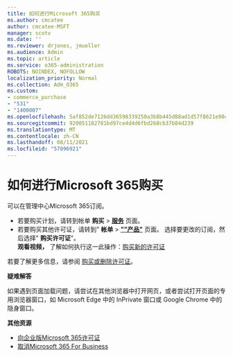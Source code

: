```yaml
---
title: 如何进行Microsoft 365购买
ms.author: cmcatee
author: cmcatee-MSFT
manager: scotv
ms.date: ''
ms.reviewer: drjones, jmueller
ms.audience: Admin
ms.topic: article
ms.service: o365-administration
ROBOTS: NOINDEX, NOFOLLOW
localization_priority: Normal
ms.collection: Adm_O365
ms.custom:
- commerce_purchase
- "531"
- "1400007"
ms.openlocfilehash: 5af852de7126dd36598339250a3b8b445d88ad1d57f8621e90c8818e8959f12b
ms.sourcegitcommit: 920051182781bd97ce4d4d6fbd268cb37b84d239
ms.translationtype: MT
ms.contentlocale: zh-CN
ms.lasthandoff: 08/11/2021
ms.locfileid: "57896921"
---
```

# <a name="how-to-make-a-microsoft-365-purchase"></a>如何进行Microsoft 365购买

可以在管理中心Microsoft 365订阅。
  
- 若要购买计划，请转到帐单 **购买** \> **[服务](https://go.microsoft.com/fwlink/p/?linkid=868433)** 页面。
- 若要购买其他许可证，请转到" **帐单** \> **[""产品"](https://go.microsoft.com/fwlink/p/?linkid=842054)** 页面。 选择要更改的订阅，然后选择" **购买许可证**"。\
**观看视频，** 了解如何执行这一此操作：[购买新的许可证](https://go.microsoft.com/fwlink/p/?linkid=2154857)
  
若要了解更多信息，请参阅 [购买或删除许可证](https://docs.microsoft.com/microsoft-365/commerce/licenses/buy-licenses)。

**疑难解答**

如果遇到页面加载问题，请尝试在其他浏览器中打开网页，或者尝试打开页面的专用浏览器窗口，如 Microsoft Edge 中的 InPrivate 窗口或 Google Chrome 中的隐身窗口。

**其他资源**
  
- [向企业版Microsoft 365许可证](https://docs.microsoft.com/microsoft-365/admin/add-users/add-users)
- [取消Microsoft 365 For Business](https://docs.microsoft.com/microsoft-365/commerce/subscriptions/cancel-your-subscription)